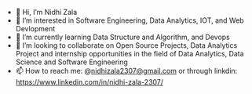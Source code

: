 - 👋 Hi, I’m Nidhi Zala
- 👀 I’m interested in Software Engineering, Data Analytics, IOT, and Web Devlopment
- 🌱 I’m currently learning Data Structure and Algorithm, and Devops
- 💞️ I’m looking to collaborate on Open Source Projects, Data Analytics Project and internship opportunities in the field of Data Analytics, Data Science and Software Engineering
- 📫 How to reach me: @nidhizala2307@gmail.com or through linkdin: https://www.linkedin.com/in/nidhi-zala-2307/

<!---
niza23/niza23 is a ✨ special ✨ repository because its `README.md` (this file) appears on your GitHub profile.
You can click the Preview link to take a look at your changes.
--->
